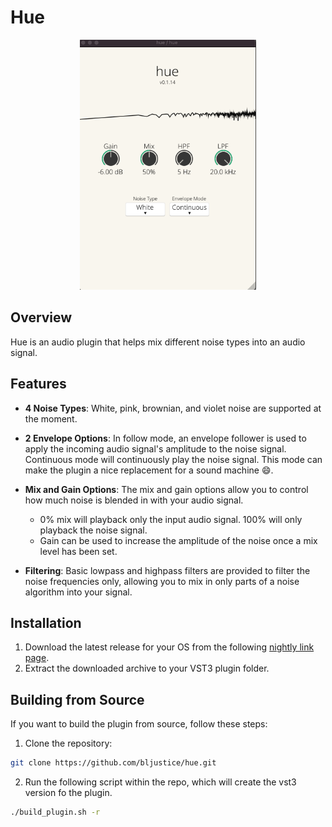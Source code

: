 # Hue
<p align="center">
<img height="400" src="./plugin.png">
</p>

## Overview

Hue is an audio plugin that helps mix different noise types into an audio signal.

## Features

- **4 Noise Types**: White, pink, brownian, and violet noise are supported at the moment.

- **2 Envelope Options**: In follow mode, an envelope follower is used to apply the incoming audio signal's amplitude to the noise signal. Continuous mode will continuously play the noise signal. This mode can make the plugin a nice replacement for a sound machine :smile:.

- **Mix and Gain Options**: The mix and gain options allow you to control how much noise is blended in with your audio signal.
    - 0% mix will playback only the input audio signal. 100% will only playback the noise signal.
    - Gain can be used to increase the amplitude of the noise once a mix level has been set.
  
- **Filtering**: Basic lowpass and highpass filters are provided to filter the noise frequencies only, allowing you to mix in only parts of a noise algorithm into your signal.

## Installation

1. Download the latest release for your OS from the following [nightly link page](https://nightly.link/bljustice/hue/workflows/build/main).
2. Extract the downloaded archive to your VST3 plugin folder.

## Building from Source

If you want to build the plugin from source, follow these steps:

1. Clone the repository:

```bash
git clone https://github.com/bljustice/hue.git
```
2. Run the following script within the repo, which will create the vst3 version fo the plugin.
```bash
./build_plugin.sh -r
```
